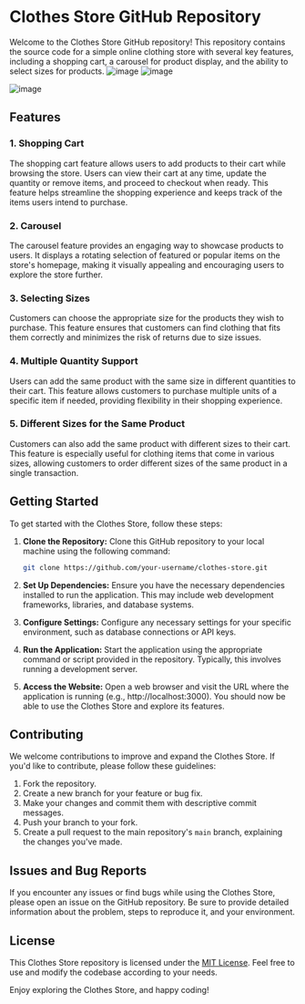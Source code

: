 # Clothes Store GitHub Repository

Welcome to the Clothes Store GitHub repository! This repository contains the source code for a simple online clothing store with several key features, including a shopping cart, a carousel for product display, and the ability to select sizes for products. 
![image](https://github.com/Ahmed-Elgendy25/Clothes-Store/assets/108876019/53bacb92-adc2-4943-bb93-888562c5b866)
![image](https://github.com/Ahmed-Elgendy25/Clothes-Store/assets/108876019/8c5c2fcb-e5eb-4a96-87d6-80658260e447)

![image](https://github.com/Ahmed-Elgendy25/Clothes-Store/assets/108876019/5c370762-4d94-49aa-87bc-d0e10e8413aa)

## Features

### 1. Shopping Cart

The shopping cart feature allows users to add products to their cart while browsing the store. Users can view their cart at any time, update the quantity or remove items, and proceed to checkout when ready. This feature helps streamline the shopping experience and keeps track of the items users intend to purchase.

### 2. Carousel

The carousel feature provides an engaging way to showcase products to users. It displays a rotating selection of featured or popular items on the store's homepage, making it visually appealing and encouraging users to explore the store further.

### 3. Selecting Sizes

Customers can choose the appropriate size for the products they wish to purchase. This feature ensures that customers can find clothing that fits them correctly and minimizes the risk of returns due to size issues.

### 4. Multiple Quantity Support

Users can add the same product with the same size in different quantities to their cart. This feature allows customers to purchase multiple units of a specific item if needed, providing flexibility in their shopping experience.

### 5. Different Sizes for the Same Product

Customers can also add the same product with different sizes to their cart. This feature is especially useful for clothing items that come in various sizes, allowing customers to order different sizes of the same product in a single transaction.

## Getting Started

To get started with the Clothes Store, follow these steps:

1. **Clone the Repository:** Clone this GitHub repository to your local machine using the following command:

   ```bash
   git clone https://github.com/your-username/clothes-store.git
   ```

2. **Set Up Dependencies:** Ensure you have the necessary dependencies installed to run the application. This may include web development frameworks, libraries, and database systems.

3. **Configure Settings:** Configure any necessary settings for your specific environment, such as database connections or API keys.

4. **Run the Application:** Start the application using the appropriate command or script provided in the repository. Typically, this involves running a development server.

5. **Access the Website:** Open a web browser and visit the URL where the application is running (e.g., http://localhost:3000). You should now be able to use the Clothes Store and explore its features.

## Contributing

We welcome contributions to improve and expand the Clothes Store. If you'd like to contribute, please follow these guidelines:

1. Fork the repository.
2. Create a new branch for your feature or bug fix.
3. Make your changes and commit them with descriptive commit messages.
4. Push your branch to your fork.
5. Create a pull request to the main repository's `main` branch, explaining the changes you've made.

## Issues and Bug Reports

If you encounter any issues or find bugs while using the Clothes Store, please open an issue on the GitHub repository. Be sure to provide detailed information about the problem, steps to reproduce it, and your environment.

## License

This Clothes Store repository is licensed under the [MIT License](LICENSE). Feel free to use and modify the codebase according to your needs.

Enjoy exploring the Clothes Store, and happy coding!
